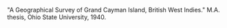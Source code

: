 "A Geographical Survey of Grand Cayman Island, British West Indies." M.A. thesis, Ohio State University, 1940.
